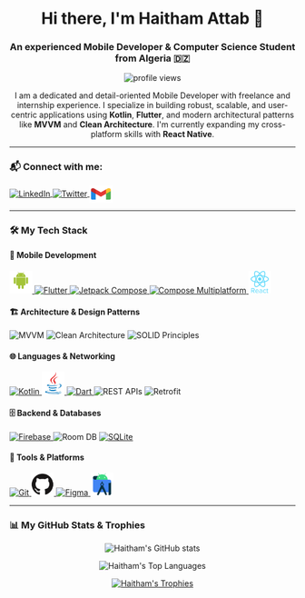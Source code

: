 <h1 align="center">Hi there, I'm Haitham Attab 👋</h1>
<h3 align="center">An experienced Mobile Developer & Computer Science Student from Algeria 🇩🇿</h3>

<!-- Profile Views Badge -->
<p align="center">
  <img src="https://komarev.com/ghpvc/?username=dmc0001&label=Profile%20Views&color=1e88e5&style=flat-square" alt="profile views" />
</p>

<!-- Bio Section -->
<p align="center">
  I am a dedicated and detail-oriented Mobile Developer with freelance and internship experience. I specialize in building robust, scalable, and user-centric applications using <strong>Kotlin</strong>, <strong>Flutter</strong>, and modern architectural patterns like <strong>MVVM</strong> and <strong>Clean Architecture</strong>. I'm currently expanding my cross-platform skills with <strong>React Native</strong>.
</p>

---

<h3 align="left">📬 Connect with me:</h3>
<p align="left">
  <a href="https://www.linkedin.com/in/haitham-attab-99435a21b/" target="_blank">
    <img align="center" src="https://raw.githubusercontent.com/rahuldkjain/github-profile-readme-generator/master/src/images/icons/Social/linked-in-alt.svg" alt="LinkedIn" height="30" width="40" />
  </a>
  <a href="https://x.com/lorenzo28669549" target="_blank">
    <img align="center" src="https://raw.githubusercontent.com/rahuldkjain/github-profile-readme-generator/master/src/images/icons/Social/twitter.svg" alt="Twitter" height="30" width="40" />
  </a>
  <a href="mailto:lorenzomedici2001@gmail.com" target="_blank">
    <img align="center" src="https://raw.githubusercontent.com/rahuldkjain/github-profile-readme-generator/master/src/images/icons/Social/gmail.svg" alt="Gmail" height="30" width="40" />
  </a>
</p>

---

<h3 align="left">🛠️ My Tech Stack</h3>

<h4>📱 Mobile Development</h4>
<p align="left">
  <a href="https://developer.android.com" target="_blank" rel="noreferrer">
    <img src="https://raw.githubusercontent.com/devicons/devicon/master/icons/android/android-original-wordmark.svg" alt="Android" width="40" height="40"/>
  </a>
  <a href="https://flutter.dev" target="_blank" rel="noreferrer">
    <img src="https://www.vectorlogo.zone/logos/flutterio/flutterio-icon.svg" alt="Flutter" width="40" height="40"/>
  </a>
  <a href="https://developer.android.com/jetpack/compose" target="_blank" rel="noreferrer">
    <img src="https://img.shields.io/badge/Jetpack%20Compose-4285F4?style=for-the-badge&logo=jetpackcompose&logoColor=white" alt="Jetpack Compose"/>
  </a>
  <a href="https://www.jetbrains.com/lp/compose-multiplatform/" target="_blank" rel="noreferrer">
    <img src="https://img.shields.io/badge/Compose%20Multiplatform-3DDC84?style=for-the-badge&logo=kotlin&logoColor=white" alt="Compose Multiplatform"/>
  </a>
  <a href="https://reactnative.dev/" target="_blank" rel="noreferrer">
    <img src="https://raw.githubusercontent.com/devicons/devicon/master/icons/react/react-original-wordmark.svg" alt="React Native" width="40" height="40"/>
  </a>
</p>

<h4>🏗️ Architecture & Design Patterns</h4>
<p align="left">
  <img src="https://img.shields.io/badge/MVVM-orange?style=for-the-badge" alt="MVVM"/>
  <img src="https://img.shields.io/badge/Clean%20Architecture-blue?style=for-the-badge" alt="Clean Architecture"/>
  <img src="https://img.shields.io/badge/SOLID-purple?style=for-the-badge" alt="SOLID Principles"/>
</p>

<h4>🌐 Languages & Networking</h4>
<p align="left">
  <a href="https://kotlinlang.org" target="_blank" rel="noreferrer">
    <img src="https://www.vectorlogo.zone/logos/kotlinlang/kotlinlang-icon.svg" alt="Kotlin" width="40" height="40"/>
  </a>
  <a href="https://www.java.com" target="_blank" rel="noreferrer">
    <img src="https://raw.githubusercontent.com/devicons/devicon/master/icons/java/java-original.svg" alt="Java" width="40" height="40"/>
  </a>
  <a href="https://dart.dev" target="_blank" rel="noreferrer">
    <img src="https://www.vectorlogo.zone/logos/dartlang/dartlang-icon.svg" alt="Dart" width="40" height="40"/>
  </a>
  <img src="https://img.shields.io/badge/REST%20APIs-2088FF?style=for-the-badge" alt="REST APIs"/>
  <img src="https://img.shields.io/badge/Retrofit-FF6D00?style=for-the-badge" alt="Retrofit"/>
</p>

<h4>🗄️ Backend & Databases</h4>
<p align="left">
  <a href="https://firebase.google.com/" target="_blank" rel="noreferrer">
    <img src="https://www.vectorlogo.zone/logos/firebase/firebase-icon.svg" alt="Firebase" width="40" height="40"/>
  </a>
  <img src="https://img.shields.io/badge/Room%20DB-77D667?style=for-the-badge" alt="Room DB"/>
  <a href="https://www.sqlite.org/" target="_blank" rel="noreferrer">
    <img src="https://www.vectorlogo.zone/logos/sqlite/sqlite-icon.svg" alt="SQLite" width="40" height="40"/>
  </a>
</p>

<h4>🔧 Tools & Platforms</h4>
<p align="left">
  <a href="https://git-scm.com/" target="_blank" rel="noreferrer">
    <img src="https://www.vectorlogo.zone/logos/git-scm/git-scm-icon.svg" alt="Git" width="40" height="40"/>
  </a>
  <a href="https://github.com" target="_blank" rel="noreferrer">
    <img src="https://raw.githubusercontent.com/devicons/devicon/master/icons/github/github-original.svg" alt="GitHub" width="40" height="40"/>
  </a>
  <a href="https://www.figma.com/" target="_blank" rel="noreferrer">
    <img src="https://www.vectorlogo.zone/logos/figma/figma-icon.svg" alt="Figma" width="40" height="40"/>
  </a>
  <a href="https://developer.android.com/studio" target="_blank" rel="noreferrer">
    <img src="https://raw.githubusercontent.com/devicons/devicon/master/icons/androidstudio/androidstudio-original.svg" alt="Android Studio" width="40" height="40"/>
  </a>
</p>

---

<h3 align="left">📊 My GitHub Stats & Trophies</h3>
<p align="center">
  <img src="https://github-readme-stats.vercel.app/api?username=dmc0001&show_icons=true&locale=en&theme=tokyonight&hide_border=true&rank_icon=github" alt="Haitham's GitHub stats" />
</p>
<p align="center">
  <img src="https://github-readme-stats.vercel.app/api/top-langs/?username=dmc0001&layout=compact&locale=en&theme=tokyonight&hide_border=true" alt="Haitham's Top Languages" />
</p>
<p align="center">
  <a href="https://github.com/ryo-ma/github-profile-trophy">
    <img src="https://github-profile-trophy.vercel.app/?username=dmc0001&theme=tokyonight&no-frame=true&no-bg=true&margin-w=4" alt="Haitham's Trophies" />
  </a>
</p>
